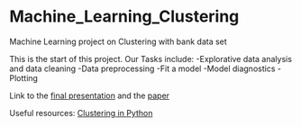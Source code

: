 # Machine_Learning_Clustering
Machine Learning project on Clustering with bank data set


This is the start of this project. Our Tasks include:
-Explorative data analysis and data cleaning
-Data preprocessing
-Fit a model
-Model diagnostics
-Plotting

Link to the [final presentation](https://docs.google.com/presentation/d/1YN8ZlBX34dZ-Lh2CZPYQcnst4KgN9qk_MB7-XjDOix4/edit?usp=sharing)
and the [paper](https://docs.google.com/document/d/1xVIQxROleK2icHew_0mPSMb-mOiusN_kAo6o-cNJOV8/edit?usp=sharing)

Useful resources: [Clustering in Python](https://github.com/sandipanpaul21/Clustering-in-Python)
